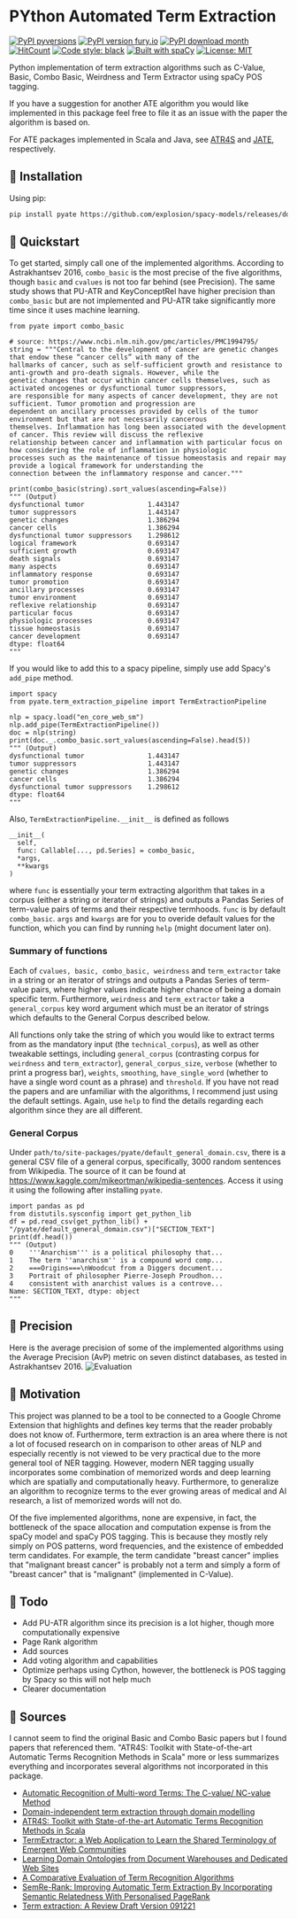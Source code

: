 # PYthon Automated Term Extraction
[![PyPI pyversions](https://img.shields.io/pypi/pyversions/pyate.svg)](https://pypi.python.org/pypi/pyate/)
[![PyPI version fury.io](https://badge.fury.io/py/pyate.svg)](https://pypi.python.org/pypi/pyate/)
[![PyPI download month](https://img.shields.io/pypi/dm/pyate.svg)](https://pypi.python.org/pypi/pyate/)
[![HitCount](http://hits.dwyl.com/kevinlu1248/pyate.svg)](http://hits.dwyl.com/kevinlu1248/pyate)
[![Code style: black](https://img.shields.io/badge/code%20style-black-000000.svg)](https://github.com/psf/black)
[![Built with spaCy](https://img.shields.io/badge/made%20with%20❤%20and-spaCy-09a3d5.svg)](https://spacy.io)
[![License: MIT](https://img.shields.io/badge/License-MIT-yellow.svg)](https://opensource.org/licenses/MIT)

Python implementation of term extraction algorithms such as C-Value, Basic, Combo Basic, Weirdness and Term Extractor using spaCy POS tagging.

If you have a suggestion for another ATE algorithm you would like implemented in this package feel free to file it as an issue with the paper the algorithm is based on.

For ATE packages implemented in Scala and Java, see [ATR4S](https://github.com/ispras/atr4s) and [JATE](https://github.com/ziqizhang/jate), respectively.

## :tada: Installation
Using pip:
```bash
pip install pyate https://github.com/explosion/spacy-models/releases/download/en_core_web_sm-2.2.5/en_core_web_sm-2.2.5.tar.gz
```

## :rocket: Quickstart
To get started, simply call one of the implemented algorithms. According to Astrakhantsev 2016, `combo_basic` is the most precise of the five algorithms, though `basic` and `cvalues` is not too far behind (see Precision). The same study shows that PU-ATR and KeyConceptRel have higher precision than `combo_basic` but are not implemented and PU-ATR take significantly more time since it uses machine learning.
```python3
from pyate import combo_basic

# source: https://www.ncbi.nlm.nih.gov/pmc/articles/PMC1994795/
string = """Central to the development of cancer are genetic changes that endow these “cancer cells” with many of the
hallmarks of cancer, such as self-sufficient growth and resistance to anti-growth and pro-death signals. However, while the
genetic changes that occur within cancer cells themselves, such as activated oncogenes or dysfunctional tumor suppressors,
are responsible for many aspects of cancer development, they are not sufficient. Tumor promotion and progression are
dependent on ancillary processes provided by cells of the tumor environment but that are not necessarily cancerous 
themselves. Inflammation has long been associated with the development of cancer. This review will discuss the reflexive 
relationship between cancer and inflammation with particular focus on how considering the role of inflammation in physiologic 
processes such as the maintenance of tissue homeostasis and repair may provide a logical framework for understanding the 
connection between the inflammatory response and cancer."""

print(combo_basic(string).sort_values(ascending=False))
""" (Output)
dysfunctional tumor                1.443147
tumor suppressors                  1.443147
genetic changes                    1.386294
cancer cells                       1.386294
dysfunctional tumor suppressors    1.298612
logical framework                  0.693147
sufficient growth                  0.693147
death signals                      0.693147
many aspects                       0.693147
inflammatory response              0.693147
tumor promotion                    0.693147
ancillary processes                0.693147
tumor environment                  0.693147
reflexive relationship             0.693147
particular focus                   0.693147
physiologic processes              0.693147
tissue homeostasis                 0.693147
cancer development                 0.693147
dtype: float64
"""
```
If you would like to add this to a spacy pipeline, simply use add Spacy's `add_pipe` method.
```python3
import spacy
from pyate.term_extraction_pipeline import TermExtractionPipeline

nlp = spacy.load("en_core_web_sm")
nlp.add_pipe(TermExtractionPipeline())
doc = nlp(string)
print(doc._.combo_basic.sort_values(ascending=False).head(5))
""" (Output)
dysfunctional tumor                1.443147
tumor suppressors                  1.443147
genetic changes                    1.386294
cancer cells                       1.386294
dysfunctional tumor suppressors    1.298612
dtype: float64
"""
```
Also, `TermExtractionPipeline.__init__` is defined as follows
```
__init__(
  self,
  func: Callable[..., pd.Series] = combo_basic,
  *args,
  **kwargs
)
```
where `func` is essentially your term extracting algorithm that takes in a corpus (either a string or iterator of strings) and outputs a Pandas Series of term-value pairs of terms and their respective termhoods. `func` is by default `combo_basic`. `args` and `kwargs` are for you to overide default values for the function, which you can find by running `help` (might document later on).

### Summary of functions 
Each of `cvalues, basic, combo_basic, weirdness` and `term_extractor` take in a string or an iterator of strings and outputs a Pandas Series of term-value pairs, where higher values indicate higher chance of being a domain specific term. Furthermore, `weirdness` and `term_extractor` take a `general_corpus` key word argument which must be an iterator of strings which defaults to the General Corpus described below. 

All functions only take the string of which you would like to extract terms from as the mandatory input (the `technical_corpus`), as well as other tweakable settings, including `general_corpus` (contrasting corpus for `weirdness` and `term_extractor`), `general_corpus_size`, `verbose` (whether to print a progress bar), `weights`, `smoothing`, `have_single_word` (whether to have a single word count as a phrase) and `threshold`. If you have not read the papers and are unfamiliar with the algorithms, I recommend just using the default settings. Again, use `help` to find the details regarding each algorithm since they are all different.

### General Corpus
Under `path/to/site-packages/pyate/default_general_domain.csv`, there is a general CSV file of a general corpus, specifically, 3000 random sentences from Wikipedia. The source of it can be found at https://www.kaggle.com/mikeortman/wikipedia-sentences. Access it using it using the following after installing `pyate`.

```python3
import pandas as pd
from distutils.sysconfig import get_python_lib  
df = pd.read_csv(get_python_lib() + "/pyate/default_general_domain.csv")["SECTION_TEXT"]
print(df.head())
""" (Output)
0    '''Anarchism''' is a political philosophy that...
1    The term ''anarchism'' is a compound word comp...
2    ===Origins===\nWoodcut from a Diggers document...
3    Portrait of philosopher Pierre-Joseph Proudhon...
4    consistent with anarchist values is a controve...
Name: SECTION_TEXT, dtype: object
"""
```

## :dart: Precision
Here is the average precision of some of the implemented algorithms using the Average Precision (AvP) metric on seven distinct databases, as tested in Astrakhantsev 2016.
![Evaluation](evaluation.png)

## :stars: Motivation
This project was planned to be a tool to be connected to a Google Chrome Extension that highlights and defines key terms that the reader probably does not know of. Furthermore, term extraction is an area where there is not a lot of focused research on in comparison to other areas of NLP and especially recently is not viewed to be very practical due to the more general tool of NER tagging. However, modern NER tagging usually incorporates some combination of memorized words and deep learning which are spatially and computationally heavy. Furthermore, to generalize an algorithm to recognize terms to the ever growing areas of medical and AI research, a list of memorized words will not do.

Of the five implemented algorithms, none are expensive, in fact, the bottleneck of the space allocation and computation expense is from the spaCy model and spaCy POS tagging. This is because they mostly rely simply on POS patterns, word frequencies, and the existence of embedded term candidates. For example, the term candidate "breast cancer" implies that "malignant breast cancer" is probably not a term and simply a form of "breast cancer" that is "malignant" (implemented in C-Value).

## :pushpin: Todo
* Add PU-ATR algorithm since its precision is a lot higher, though more computationally expensive
* Page Rank algorithm
* Add sources
* Add voting algorithm and capabilities
* Optimize perhaps using Cython, however, the bottleneck is POS tagging by Spacy so this will not help much
* Clearer documentation

## :bookmark_tabs: Sources
I cannot seem to find the original Basic and Combo Basic papers but I found papers that referenced them. "ATR4S: Toolkit with State-of-the-art Automatic Terms Recognition Methods in Scala" more or less summarizes everything and incorporates several algorithms not incorporated in this package.
* [Automatic Recognition of Multi-word Terms: The C-value/ NC-value Method](https://www.researchgate.net/publication/220387502_Automatic_Recognition_of_Multi-word_Terms_The_C-value_NC-value_Method)
* [Domain-independent term extraction through domain modelling](https://aran.library.nuigalway.ie/handle/10379/4130)
* [ATR4S: Toolkit with State-of-the-art Automatic Terms Recognition Methods in Scala](https://arxiv.org/abs/1611.07804)
* [TermExtractor: a Web Application to Learn the Shared Terminology of Emergent Web Communities](https://link.springer.com/chapter/10.1007/978-1-84628-858-6_32)
* [Learning Domain Ontologies from
Document Warehouses and Dedicated
Web Sites](https://www.aclweb.org/anthology/J04-2002.pdf)
* [A Comparative Evaluation of Term Recognition Algorithms](https://www.aclweb.org/anthology/L08-1281/)
* [SemRe-Rank: Improving Automatic Term Extraction By Incorporating
Semantic Relatedness With Personalised PageRank](https://arxiv.org/pdf/1711.03373.pdf)
* [Term extraction: A Review
Draft Version 091221](https://www.ida.liu.se/~larah03/Publications/tereview_v2.pdf)
